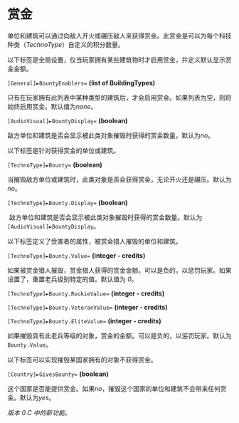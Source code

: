# 赏金

单位和建筑可以通过向敌人开火或碾压敌人来获得赏金。此赏金是可以为每个科技种类（*TechnoType*）自定义的积分数量。

以下标签是全局设置，仅当玩家拥有某些建筑物时才启用赏金，并定义默认显示赏金金额。

`[General]►BountyEnablers=` **(list of BuildingTypes)**

​	只有在玩家拥有此列表中某种类型的建筑后，才会启用赏金。如果列表为空，则将始终启用赏金。默认值为*none*。

`[AudioVisual]►BountyDisplay=` **(boolean)**

​	敌方单位和建筑是否会显示被此类对象摧毁时获得的赏金数量。默认为*no*。

以下标签是针对获得赏金的单位或建筑。

`[TechnoType]►Bounty=` **(boolean)**

​	当摧毁敌方单位或建筑时，此类对象是否会获得赏金，无论开火还是碾压。默认为*no*。

`[TechnoType]►Bounty.Display=` **(boolean)**

​	敌方单位和建筑是否会显示被此类对象摧毁时获得的赏金数量。默认为 `[AudioVisual]►BountyDisplay`。

以下标签定义了受害者的属性，被赏金猎人摧毁的单位和建筑。

`[TechnoType]►Bounty.Value=` **(integer - credits)**

​	如果被赏金猎人摧毁，赏金猎人获得的赏金金额。可以是负的，以惩罚玩家。如果设置了，重置老兵级别特定的值。默认值为 *0*。

`[TechnoType]►Bounty.RookieValue=` **(integer - credits)**

`[TechnoType]►Bounty.VeteranValue=` **(integer - credits)**

`[TechnoType]►Bounty.EliteValue=` **(integer - credits)**

​	如果摧毁具有此老兵等级的对象，赏金的金额。可以是负的，以惩罚玩家。默认为`Bounty.Value`。

以下标签可以实现摧毁某国家拥有的对象不获得赏金。

`[Country]►GivesBounty=` **(boolean)**

​	这个国家是否能提供赏金。如果*no*，摧毁这个国家的单位和建筑不会带来任何赏金。默认为*yes*。

*版本 0.C 中的新功能。*

